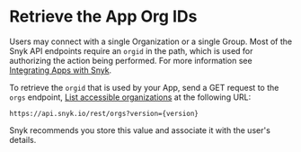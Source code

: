 # Retrieve the App Org IDs

Users may connect with a single Organization or a single Group. Most of the Snyk API endpoints require an `orgid` in the path, which is used for authorizing the action being performed. For more information see [Integrating Apps with Snyk](../#integrating-apps-with-snyk).

To retrieve the `orgid` that is used by your App, send a GET request to the `orgs` endpoint, [List accessible organizations](../../../reference/orgs.md#get-orgs) at the following URL:

`https://api.snyk.io/rest/orgs?version={version}`

Snyk recommends you store this value and associate it with the user's details.
